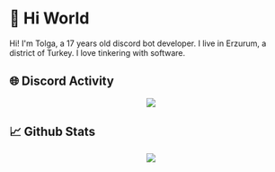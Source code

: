 # 👋 Hi World

Hi! I'm Tolga, a 17 years old discord bot developer. I live in Erzurum, a district of Turkey. I love tinkering with software.

## 🌐 Discord Activity
<a href="https://discord.com/users/752882776985960500">
    <p align="center"> 
        <img src="https://lanyard-profile-readme.vercel.app/api/752882776985960500" />
    </p>
</a>

## 📈 Github Stats

<p align="center">
    <img src="https://github-readme-stats.vercel.app/api?username=zolqid&show_icons=true&hide_title=true&theme=radical&text_color=FF9DD9&count_private=true&include_all_commits=true" />
